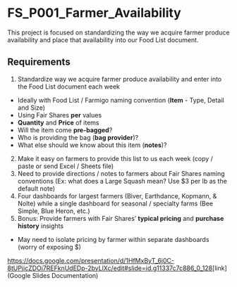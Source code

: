 # FS_P001_Farmer_Availability
This project is focused on standardizing the way we acquire farmer produce availability and place that availability into our Food List document. 

## Requirements
1. Standardize way we acquire farmer produce availability and enter into the Food List document each week
  + Ideally with Food List  / Farmigo naming convention (**Item** - Type, Detail and Size)
  + Using Fair Shares **per** values
  + **Quantity** and **Price** of items
  + Will the item come **pre-bagged**?
  + Who is providing the bag (**bag provider**)?
  + What else should we know about this item (**notes**)?
2. Make it easy on farmers to provide this list to us each week (copy / paste or send Excel / Sheets file)
3. Need to provide directions / notes to farmers about Fair Shares naming conventions (Ex: what does a Large Squash mean? Use $3 per lb as the default note)
4. Four dashboards for largest farmers (Biver, Earthdance, Kopmann, & Nolte) while a single dashboard for seasonal / specialty farms (Bee Simple, Blue Heron, etc.)
5. Bonus: Provide farmers with Fair Shares’ **typical pricing** and **purchase history** insights
  + May need to isolate pricing by farmer within separate dashboards (worry of exposing $)

<https://docs.google.com/presentation/d/1HfMxByT_6j0C-8tUPjicZDOi7REFknUdEDp-2byLlXc/edit#slide=id.g11337c7c886_0_128>[link](Google Slides Documentation)
